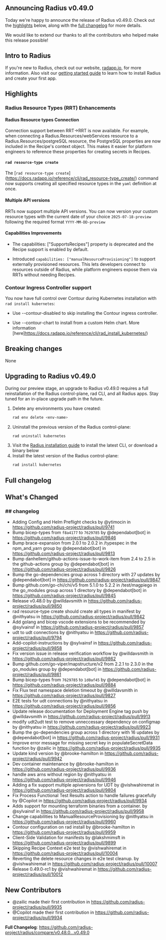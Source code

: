 ## Announcing Radius v0.49.0

Today we're happy to announce the release of Radius v0.49.0. Check out the [highlights](#highlights) below, along with the [full changelog](#full-changelog) for more details.

We would like to extend our thanks to all the contributors who helped make this release possible!

## Intro to Radius

If you're new to Radius, check out our website, [radapp.io](https://radapp.io), for more information. Also visit our [getting started guide](https://docs.radapp.io/getting-started/) to learn how to install Radius and create your first app.

## Highlights

### Radius Resource Types (RRT) Enhancements

#### Radius Resource types Connection

Connection support between RRT->RRT is now available. For example, when connecting a Radius.Resources/webServices resource to a Radius.Resources/postgreSQL resource, the PostgreSQL properties are now included in the Recipe's context object. This makes it easier for platform engineers to reference these properties for creating secrets in Recipes.

#### `rad resource-type create`

The [`rad resource-type create`] (https://docs.radapp.io/reference/cli/rad_resource-type_create/) command now supports creating all specified resource types in the `yaml` definition at once.

#### Multiple API versions 

RRTs now support multiple API versions. You can now version your custom resource types with the current date of your choice `2025-07-18-preview` following the required format `YYYY-MM-DD-preview`

#### Capabilities Improvements

- The capabilities: ["SupportsRecipes"] property is deprecated and the Recipe support is enabled by default. 

- Introduced `capabilities: ["manualResourceProvisioning"]` to support externally provisioned resources. This lets developers connect to resources outside of Radius, while platform engineers expose them via RRTs without needing Recipes.

### Contour Ingress Controller support

You now have full control over Contour during Kubernetes installation with `rad install kubernetes`:

- Use --contour-disabled to skip installing the Contour ingress controller.

- Use --contour-chart to install from a custom Helm chart. More information [here]https://docs.radapp.io/reference/cli/rad_install_kubernetes/)

## Breaking changes

None

## Upgrading to Radius v0.49.0

During our preview stage, an upgrade to Radius v0.49.0 requires a full reinstallation of the Radius control-plane, rad CLI, and all Radius apps. Stay tuned for an in-place upgrade path in the future.

1. Delete any environments you have created:
   ```bash
   rad env delete <env-name>
   ```
2. Uninstall the previous version of the Radius control-plane:
   ```bash
   rad uninstall kubernetes
   ```
3. Visit the [Radius installation guide](https://docs.radapp.io/getting-started/install/) to install the latest CLI, or download a binary below
4. Install the latest version of the Radius control-plane:
   ```bash
   rad install kubernetes
   ```

## Full changelog

<!-- Release notes generated using configuration in .github/release.yml at main -->

## What's Changed
### ## changelog
* Adding Config and Helm Preflight checks by @ytimocin in https://github.com/radius-project/radius/pull/9741
* Bump bicep-types from `f8a4177` to `7629785` by @dependabot[bot] in https://github.com/radius-project/radius/pull/9846
* Bump brace-expansion from 2.0.1 to 2.0.2 in /typespec in the npm_and_yarn group by @dependabot[bot] in https://github.com/radius-project/radius/pull/9813
* Bump danhellem/github-actions-issue-to-work-item from 2.4 to 2.5 in the github-actions group by @dependabot[bot] in https://github.com/radius-project/radius/pull/9826
* Bump the go-dependencies group across 1 directory with 27 updates by @dependabot[bot] in https://github.com/radius-project/radius/pull/9847
* Bump github.com/go-chi/chi/v5 from 5.1.0 to 5.2.2 in /test/magpiego in the go_modules group across 1 directory by @dependabot[bot] in https://github.com/radius-project/radius/pull/9845
* Release v0.48.0 by @willdavsmith in https://github.com/radius-project/radius/pull/9850
* rad resource-type create should create all types in manifest by @nithyatsu in https://github.com/radius-project/radius/pull/9842
* Add golang and bicep vscode extensions to be recommended by @sylvainsf in https://github.com/radius-project/radius/pull/9857
* udt to udt connections by @nithyatsu in https://github.com/radius-project/radius/pull/9794
* Add-copilot-instructions by @sylvainsf in https://github.com/radius-project/radius/pull/9858
* Fix version issue in release verification workflow by @willdavsmith in https://github.com/radius-project/radius/pull/9862
* Bump github.com/go-viper/mapstructure/v2 from 2.2.1 to 2.3.0 in the go_modules group by @dependabot[bot] in https://github.com/radius-project/radius/pull/9861
* Bump bicep-types from `7629785` to `1d0af45` by @dependabot[bot] in https://github.com/radius-project/radius/pull/9884
* Fix Flux test namespace deletion timeout by @willdavsmith in https://github.com/radius-project/radius/pull/9827
* E2E tests for udt connections  by @nithyatsu in https://github.com/radius-project/radius/pull/9856
* Update release documentation for Deployment Engine tag push by @willdavsmith in https://github.com/radius-project/radius/pull/9913
* modify udt2udt test to remove unneccessary dependency on configmap by @nithyatsu in https://github.com/radius-project/radius/pull/9923
* Bump the go-dependencies group across 1 directory with 16 updates by @dependabot[bot] in https://github.com/radius-project/radius/pull/9931
* Improve error message for missing secret key in populateSecretData function by @zailic in https://github.com/radius-project/radius/pull/9935
* Update kind version by @brooke-hamilton in https://github.com/radius-project/radius/pull/9942
* Dev container maintenance by @brooke-hamilton in https://github.com/radius-project/radius/pull/9936
* handle aws arns without region by @nithyatsu in https://github.com/radius-project/radius/pull/9946
* Adding a fix support multiple apiversions for UDT by @vishwahiremat in https://github.com/radius-project/radius/pull/9804
* Fix Process Functional Test Results action to handle failures gracefully by @Copilot in https://github.com/radius-project/radius/pull/9934
* Adds support for mounting terraform binaries from a container. by @sylvainsf in https://github.com/radius-project/radius/pull/9958
* Change capabilities to ManualResourceProvisioning by @nithyatsu in https://github.com/radius-project/radius/pull/9960
* Contour configuration on rad install by @brooke-hamilton in https://github.com/radius-project/radius/pull/9959
* Client-Side Validation for manifests by @lakshmimsft in https://github.com/radius-project/radius/pull/9899
* Skipping Recipe Context e2e test by @vishwahiremat in https://github.com/radius-project/radius/pull/10004
* Reverting the delete resource changes in e2e test cleanup. by @vishwahiremat in https://github.com/radius-project/radius/pull/10007
* Release 0.49.0-rc1 by @vishwahiremat in https://github.com/radius-project/radius/pull/10012

## New Contributors
* @zailic made their first contribution in https://github.com/radius-project/radius/pull/9935
* @Copilot made their first contribution in https://github.com/radius-project/radius/pull/9934

**Full Changelog**: https://github.com/radius-project/radius/compare/v0.48.0...v0.49.0
